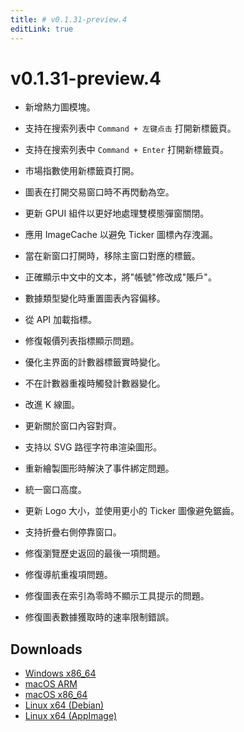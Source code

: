 ```yaml
---
title: # v0.1.31-preview.4
editLink: true
---
```


# v0.1.31-preview.4

- 新增熱力圖模塊。



- 支持在搜索列表中 `Command + 左键点击` 打開新標籤頁。
- 支持在搜索列表中 `Command + Enter` 打開新標籤頁。
- 市場指數使用新標籤頁打開。
- 圖表在打開交易窗口時不再閃動為空。
- 更新 GPUI 組件以更好地處理雙模態彈窗關閉。
- 應用 ImageCache 以避免 Ticker 圖標內存洩漏。
- 當在新窗口打開時，移除主窗口對應的標籤。
- 正確顯示中文中的文本，將"帳號"修改成"賬戶"。
- 數據類型變化時重置圖表內容偏移。
- 從 API 加載指標。
- 修復報價列表指標顯示問題。
- 優化主界面的計數器標籤實時變化。
- 不在計數器重複時觸發計數器變化。
- 改進 K 線圖。
- 更新關於窗口內容對齊。
- 支持以 SVG 路徑字符串渲染圖形。
- 重新繪製圖形時解決了事件綁定問題。
- 統一窗口高度。
- 更新 Logo 大小，並使用更小的 Ticker 圖像避免鋸齒。
- 支持折疊右側停靠窗口。



- 修復瀏覽歷史返回的最後一項問題。
- 修復導航重複項問題。
- 修復圖表在索引為零時不顯示工具提示的問題。
- 修復圖表數據獲取時的速率限制錯誤。

## Downloads

- [Windows x86_64](https://assets.lbkrs.com/github/release/longbridge-desktop/preview/longbridge-v0.1.31-preview.4-windows-x86_64.zip)
- [macOS ARM](https://assets.lbkrs.com/github/release/longbridge-desktop/preview/longbridge-v0.1.31-preview.4-macos-aarch64.dmg)
- [macOS x86_64](https://assets.lbkrs.com/github/release/longbridge-desktop/preview/longbridge-v0.1.31-preview.4-macos-x86_64.dmg)
- [Linux x64 (Debian)](https://assets.lbkrs.com/github/release/longbridge-desktop/preview/longbridge-v0.1.31-preview.4-linux-x86_64.deb)
- [Linux x64 (AppImage)](https://assets.lbkrs.com/github/release/longbridge-desktop/preview/longbridge-v0.1.31-preview.4-linux-x86_64.AppImage)